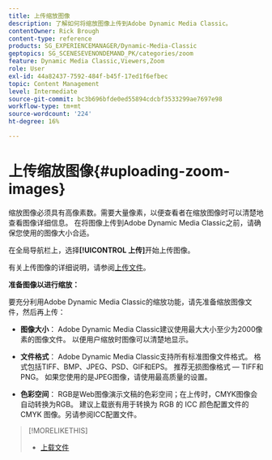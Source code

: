 ```yaml
---
title: 上传缩放图像
description: 了解如何将缩放图像上传到Adobe Dynamic Media Classic。
contentOwner: Rick Brough
content-type: reference
products: SG_EXPERIENCEMANAGER/Dynamic-Media-Classic
geptopics: SG_SCENESEVENONDEMAND_PK/categories/zoom
feature: Dynamic Media Classic,Viewers,Zoom
role: User
exl-id: 44a82437-7592-484f-b45f-17ed1f6efbec
topic: Content Management
level: Intermediate
source-git-commit: bc3b696bfde0ed55894cdcbf3533299ae7697e98
workflow-type: tm+mt
source-wordcount: '224'
ht-degree: 16%

---
```


# 上传缩放图像{#uploading-zoom-images}

缩放图像必须具有高像素数。需要大量像素，以便查看者在缩放图像时可以清楚地查看图像详细信息。 在将图像上传到Adobe Dynamic Media Classic之前，请确保您使用的图像大小合适。

在全局导航栏上，选择&#x200B;**[!UICONTROL 上传]**&#x200B;开始上传图像。

有关上传图像的详细说明，请参阅[上传文件](uploading-files.md#uploading_files)。

**准备图像以进行缩放：**

要充分利用Adobe Dynamic Media Classic的缩放功能，请先准备缩放图像文件，然后再上传：

* **图像大小**： Adobe Dynamic Media Classic建议使用最大大小至少为2000像素的图像文件。 以便用户缩放时图像可以清楚地显示。

* **文件格式**： Adobe Dynamic Media Classic支持所有标准图像文件格式。 格式包括TIFF、BMP、JPEG、PSD、GIF和EPS。 推荐无损图像格式 — TIFF和PNG。 如果您使用的是JPEG图像，请使用最高质量的设置。

* **色彩空间**： RGB是Web图像演示文稿的色彩空间；在上传时，CMYK图像会自动转换为RGB。 建议上载嵌有用于转换为 RGB 的 ICC 颜色配置文件的 CMYK 图像。另请参阅ICC配置文件。

>[!MORELIKETHIS]
>
>* [上载文件](uploading-files.md#uploading_files)
